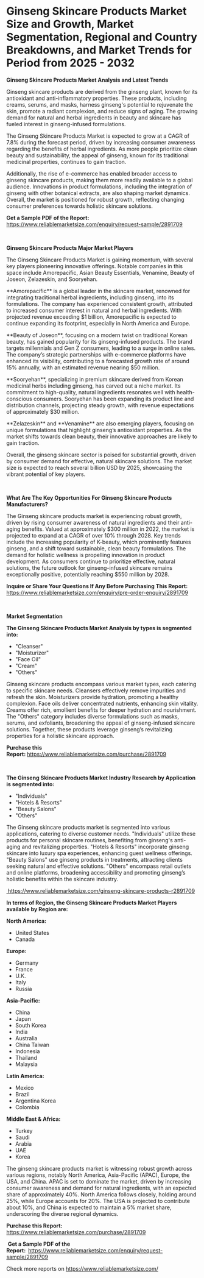 <p><h1>Ginseng Skincare Products Market Size and Growth, Market Segmentation, Regional and Country Breakdowns, and Market Trends for Period from 2025 -  2032</h1></p><p><strong>Ginseng Skincare Products Market Analysis and Latest Trends</strong></p>
<p><p>Ginseng skincare products are derived from the ginseng plant, known for its antioxidant and anti-inflammatory properties. These products, including creams, serums, and masks, harness ginseng's potential to rejuvenate the skin, promote a radiant complexion, and reduce signs of aging. The growing demand for natural and herbal ingredients in beauty and skincare has fueled interest in ginseng-infused formulations.</p><p>The Ginseng Skincare Products Market is expected to grow at a CAGR of 7.8% during the forecast period, driven by increasing consumer awareness regarding the benefits of herbal ingredients. As more people prioritize clean beauty and sustainability, the appeal of ginseng, known for its traditional medicinal properties, continues to gain traction. </p><p>Additionally, the rise of e-commerce has enabled broader access to ginseng skincare products, making them more readily available to a global audience. Innovations in product formulations, including the integration of ginseng with other botanical extracts, are also shaping market dynamics. Overall, the market is positioned for robust growth, reflecting changing consumer preferences towards holistic skincare solutions.</p></p>
<p><strong>Get a Sample PDF of the Report:&nbsp;</strong> <a href="https://www.reliablemarketsize.com/enquiry/request-sample/2891709?utm_campaign=2759&utm_medium=2&utm_source=Github&utm_content=ia&utm_term=14032025&utm_id=ginseng-skincare-products">https://www.reliablemarketsize.com/enquiry/request-sample/2891709</a></p>
<p>&nbsp;</p>
<p><strong>Ginseng Skincare Products Major Market Players</strong></p>
<p><p>The Ginseng Skincare Products Market is gaining momentum, with several key players pioneering innovative offerings. Notable companies in this space include Amorepacific, Asian Beauty Essentials, Venamine, Beauty of Joseon, Zelazeskin, and Sooryehan.</p><p>**Amorepacific** is a global leader in the skincare market, renowned for integrating traditional herbal ingredients, including ginseng, into its formulations. The company has experienced consistent growth, attributed to increased consumer interest in natural and herbal ingredients. With projected revenue exceeding $1 billion, Amorepacific is expected to continue expanding its footprint, especially in North America and Europe.</p><p>**Beauty of Joseon**, focusing on a modern twist on traditional Korean beauty, has gained popularity for its ginseng-infused products. The brand targets millennials and Gen Z consumers, leading to a surge in online sales. The company’s strategic partnerships with e-commerce platforms have enhanced its visibility, contributing to a forecasted growth rate of around 15% annually, with an estimated revenue nearing $50 million.</p><p>**Sooryehan**, specializing in premium skincare derived from Korean medicinal herbs including ginseng, has carved out a niche market. Its commitment to high-quality, natural ingredients resonates well with health-conscious consumers. Sooryehan has been expanding its product line and distribution channels, projecting steady growth, with revenue expectations of approximately $30 million.</p><p>**Zelazeskin** and **Venamine** are also emerging players, focusing on unique formulations that highlight ginseng’s antioxidant properties. As the market shifts towards clean beauty, their innovative approaches are likely to gain traction.</p><p>Overall, the ginseng skincare sector is poised for substantial growth, driven by consumer demand for effective, natural skincare solutions. The market size is expected to reach several billion USD by 2025, showcasing the vibrant potential of key players.</p></p>
<p>&nbsp;</p>
<p><strong>What Are The Key Opportunities For Ginseng Skincare Products Manufacturers?</strong></p>
<p><p>The Ginseng skincare products market is experiencing robust growth, driven by rising consumer awareness of natural ingredients and their anti-aging benefits. Valued at approximately $300 million in 2022, the market is projected to expand at a CAGR of over 10% through 2028. Key trends include the increasing popularity of K-beauty, which prominently features ginseng, and a shift toward sustainable, clean beauty formulations. The demand for holistic wellness is propelling innovation in product development. As consumers continue to prioritize effective, natural solutions, the future outlook for ginseng-infused skincare remains exceptionally positive, potentially reaching $550 million by 2028.</p></p>
<p><strong>Inquire or Share Your Questions If Any Before Purchasing This Report:</strong> <a href="https://www.reliablemarketsize.com/enquiry/pre-order-enquiry/2891709?utm_campaign=2759&utm_medium=2&utm_source=Github&utm_content=ia&utm_term=14032025&utm_id=ginseng-skincare-products">https://www.reliablemarketsize.com/enquiry/pre-order-enquiry/2891709</a></p>
<p>&nbsp;</p>
<p><strong>Market Segmentation</strong></p>
<p><strong>The Ginseng Skincare Products Market Analysis by types is segmented into:</strong></p>
<p><ul><li>"Cleanser"</li><li>"Moisturizer"</li><li>"Face Oil"</li><li>"Cream"</li><li>"Others"</li></ul></p>
<p><p>Ginseng skincare products encompass various market types, each catering to specific skincare needs. Cleansers effectively remove impurities and refresh the skin. Moisturizers provide hydration, promoting a healthy complexion. Face oils deliver concentrated nutrients, enhancing skin vitality. Creams offer rich, emollient benefits for deeper hydration and nourishment. The "Others" category includes diverse formulations such as masks, serums, and exfoliants, broadening the appeal of ginseng-infused skincare solutions. Together, these products leverage ginseng’s revitalizing properties for a holistic skincare approach.</p></p>
<p><strong>Purchase this Report:&nbsp;</strong><a href="https://www.reliablemarketsize.com/purchase/2891709?utm_campaign=2759&utm_medium=2&utm_source=Github&utm_content=ia&utm_term=14032025&utm_id=ginseng-skincare-products">https://www.reliablemarketsize.com/purchase/2891709</a></p>
<p>&nbsp;</p>
<p><strong>The Ginseng Skincare Products Market Industry Research by Application is segmented into:</strong></p>
<p><ul><li>"Individuals"</li><li>"Hotels & Resorts"</li><li>"Beauty Salons"</li><li>"Others"</li></ul></p>
<p><p>The Ginseng skincare products market is segmented into various applications, catering to diverse customer needs. "Individuals" utilize these products for personal skincare routines, benefiting from ginseng's anti-aging and revitalizing properties. "Hotels & Resorts" incorporate ginseng skincare into luxury spa experiences, enhancing guest wellness offerings. "Beauty Salons" use ginseng products in treatments, attracting clients seeking natural and effective solutions. "Others" encompass retail outlets and online platforms, broadening accessibility and promoting ginseng’s holistic benefits within the skincare industry.</p></p>
<p><a href="https://www.reliablemarketsize.com/ginseng-skincare-products-r2891709?utm_campaign=2759&utm_medium=2&utm_source=Github&utm_content=ia&utm_term=14032025&utm_id=ginseng-skincare-products">&nbsp;https://www.reliablemarketsize.com/ginseng-skincare-products-r2891709</a></p>
<p><strong>In terms of Region, the Ginseng Skincare Products Market Players available by Region are:</strong></p>
<p>
    <p> <strong> North America: </strong>
        <ul>
            <li>United States</li>
            <li>Canada</li>
        </ul>
        </p> 
    <p> <strong> Europe: </strong>
        <ul>
            <li>Germany</li>
            <li>France</li>
            <li>U.K.</li>
            <li>Italy</li>
            <li>Russia</li>
        </ul>
        </p> 
    <p> <strong> Asia-Pacific: </strong>
        <ul>
            <li>China</li>
            <li>Japan</li>
            <li>South Korea</li>
            <li>India</li>
            <li>Australia</li>
            <li>China Taiwan</li>
            <li>Indonesia</li>
            <li>Thailand</li>
            <li>Malaysia</li>
        </ul>
        </p> 
    <p> <strong> Latin America: </strong>
        <ul>
            <li>Mexico</li>
            <li>Brazil</li>
            <li>Argentina Korea</li>
            <li>Colombia</li>
        </ul>
        </p> 
    <p> <strong> Middle East & Africa: </strong>
        <ul>
            <li>Turkey</li>
            <li>Saudi</li>
            <li>Arabia</li>
            <li>UAE</li>
            <li>Korea</li>
        </ul>
    </p>
    </p>
<p><p>The ginseng skincare products market is witnessing robust growth across various regions, notably North America, Asia-Pacific (APAC), Europe, the USA, and China. APAC is set to dominate the market, driven by increasing consumer awareness and demand for natural ingredients, with an expected share of approximately 40%. North America follows closely, holding around 25%, while Europe accounts for 20%. The USA is projected to contribute about 10%, and China is expected to maintain a 5% market share, underscoring the diverse regional dynamics.</p></p>
<p><strong>Purchase this Report: </strong><a href="https://www.reliablemarketsize.com/purchase/2891709?utm_campaign=2759&utm_medium=2&utm_source=Github&utm_content=ia&utm_term=14032025&utm_id=ginseng-skincare-products">https://www.reliablemarketsize.com/purchase/2891709</a></p>
<p>&nbsp;<strong>Get a Sample PDF of the Report:&nbsp;&nbsp;</strong><a href="https://www.reliablemarketsize.com/enquiry/request-sample/2891709?utm_campaign=2759&utm_medium=2&utm_source=Github&utm_content=ia&utm_term=14032025&utm_id=ginseng-skincare-products">https://www.reliablemarketsize.com/enquiry/request-sample/2891709</a></p>
<p><strong></strong></p>
<p>Check more reports on <a href="https://www.reliablemarketsize.com/?utm_campaign=2759&utm_medium=2&utm_source=Github&utm_content=ia&utm_term=14032025&utm_id=ginseng-skincare-products">https://www.reliablemarketsize.com/</a></p>